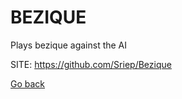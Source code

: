 # BEZIQUE

 Plays bezique against the AI
 
 SITE: https://github.com/Sriep/Bezique

 [Go back](https://portable-linux-apps.github.io/apps.html)
